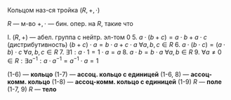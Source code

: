 Кольцом наз-ся тройка $(R, +, \cdot)$

$R$ — м-во
$+,\cdot$ — бин. опер. на $R$, такие что

I. $(R, +)$ — абел. группа с нейтр. эл-том $0$
5. $a\cdot(b+c)=a\cdot b + a\cdot c$ (дистрибутивность)
	$(b+c)\cdot a = b\cdot a + c\cdot a\ \forall a, b, c \in R$
6. $a\cdot (b\cdot c)=(a\cdot b)\cdot c\ \forall a, b, c \in R$
7. $\exists 1: a\cdot1 =  1 \cdot a = a$
8. $a\cdot b=b\cdot a\ \forall a, b \in R$
9. $\forall a\ne 0 \in R: \exists a^{-1}: a\cdot a^{-1}=a^{-1}\cdot a=1$

(1-6) — **кольцо**
(1-7) — **ассоц. кольцо с единицей**
(1-6, 8) — **ассоц-комм. кольцо**
(1-8) — **ассоц-комм. кольцо с единицей**
(1-9) $R$ — **поле**
(1-7, 9) $R$ — **тело**
